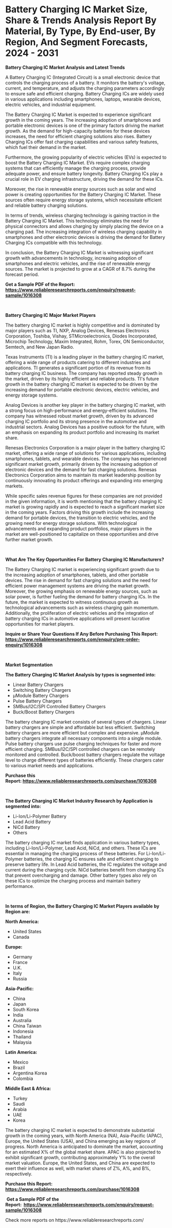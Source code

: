 <p><h1>Battery Charging IC Market Size, Share & Trends Analysis Report By Material, By Type, By End-user, By Region, And Segment Forecasts, 2024 - 2031</h1></p><p><strong>Battery Charging IC Market Analysis and Latest Trends</strong></p>
<p><p>A Battery Charging IC (Integrated Circuit) is a small electronic device that controls the charging process of a battery. It monitors the battery's voltage, current, and temperature, and adjusts the charging parameters accordingly to ensure safe and efficient charging. Battery Charging ICs are widely used in various applications including smartphones, laptops, wearable devices, electric vehicles, and industrial equipment.</p><p>The Battery Charging IC Market is expected to experience significant growth in the coming years. The increasing adoption of smartphones and portable electronic devices is one of the primary factors driving the market growth. As the demand for high-capacity batteries for these devices increases, the need for efficient charging solutions also rises. Battery Charging ICs offer fast charging capabilities and various safety features, which fuel their demand in the market.</p><p>Furthermore, the growing popularity of electric vehicles (EVs) is expected to boost the Battery Charging IC Market. EVs require complex charging systems that can efficiently manage the charging process, provide adequate power, and ensure battery longevity. Battery Charging ICs play a crucial role in EV charging infrastructure, driving the demand for these ICs.</p><p>Moreover, the rise in renewable energy sources such as solar and wind power is creating opportunities for the Battery Charging IC Market. These sources often require energy storage systems, which necessitate efficient and reliable battery charging solutions.</p><p>In terms of trends, wireless charging technology is gaining traction in the Battery Charging IC Market. This technology eliminates the need for physical connectors and allows charging by simply placing the device on a charging pad. The increasing integration of wireless charging capability in smartphones and other electronic devices is driving the demand for Battery Charging ICs compatible with this technology.</p><p>In conclusion, the Battery Charging IC Market is witnessing significant growth with advancements in technology, increasing adoption of smartphones and electric vehicles, and the rise of renewable energy sources. The market is projected to grow at a CAGR of 8.7% during the forecast period.</p></p>
<p><strong>Get a Sample PDF of the Report:&nbsp; <a href="https://www.reliableresearchreports.com/enquiry/request-sample/1016308">https://www.reliableresearchreports.com/enquiry/request-sample/1016308</a></strong></p>
<p>&nbsp;</p>
<p><strong>Battery Charging IC Major Market Players</strong></p>
<p><p>The battery charging IC market is highly competitive and is dominated by major players such as TI, NXP, Analog Devices, Renesas Electronics Corporation, Toshiba, Vishay, STMicroelectronics, Diodes Incorporated, Microchip Technology, Maxim Integrated, Rohm, Torex, ON Semiconductor, Semtech, and New Japan Radio.</p><p>Texas Instruments (TI) is a leading player in the battery charging IC market, offering a wide range of products catering to different industries and applications. TI generates a significant portion of its revenue from its battery charging IC business. The company has reported steady growth in the market, driven by its highly efficient and reliable products. TI's future growth in the battery charging IC market is expected to be driven by the increasing demand for portable electronic devices, electric vehicles, and energy storage systems.</p><p>Analog Devices is another key player in the battery charging IC market, with a strong focus on high-performance and energy-efficient solutions. The company has witnessed robust market growth, driven by its advanced charging IC portfolio and its strong presence in the automotive and industrial sectors. Analog Devices has a positive outlook for the future, with an emphasis on expanding its product portfolio and increasing its market share.</p><p>Renesas Electronics Corporation is a major player in the battery charging IC market, offering a wide range of solutions for various applications, including smartphones, tablets, and wearable devices. The company has experienced significant market growth, primarily driven by the increasing adoption of electronic devices and the demand for fast charging solutions. Renesas Electronics Corporation aims to maintain its market leadership position by continuously innovating its product offerings and expanding into emerging markets.</p><p>While specific sales revenue figures for these companies are not provided in the given information, it is worth mentioning that the battery charging IC market is growing rapidly and is expected to reach a significant market size in the coming years. Factors driving this growth include the increasing demand for portable devices, the transition to electric vehicles, and the growing need for energy storage solutions. With technological advancements and expanding product portfolios, major players in the market are well-positioned to capitalize on these opportunities and drive further market growth.</p></p>
<p>&nbsp;</p>
<p><strong>What Are The Key Opportunities For Battery Charging IC Manufacturers?</strong></p>
<p><p>The Battery Charging IC market is experiencing significant growth due to the increasing adoption of smartphones, tablets, and other portable devices. The rise in demand for fast charging solutions and the need for efficient power management systems are driving the market growth. Moreover, the growing emphasis on renewable energy sources, such as solar power, is further fueling the demand for battery charging ICs. In the future, the market is expected to witness continuous growth as technological advancements such as wireless charging gain momentum. Additionally, the proliferation of electric vehicles and the integration of battery charging ICs in automotive applications will present lucrative opportunities for market players.</p></p>
<p><strong>Inquire or Share Your Questions If Any Before Purchasing This Report: <a href="https://www.reliableresearchreports.com/enquiry/pre-order-enquiry/1016308">https://www.reliableresearchreports.com/enquiry/pre-order-enquiry/1016308</a></strong></p>
<p>&nbsp;</p>
<p><strong>Market Segmentation</strong></p>
<p><strong>The Battery Charging IC Market Analysis by types is segmented into:</strong></p>
<p><ul><li>Linear Battery Chargers</li><li>Switching Battery Chargers</li><li>μModule Battery Chargers</li><li>Pulse Battery Chargers</li><li>SMBus/I2C/SPI Controlled Battery Chargers</li><li>Buck/Boost Battery Chargers</li></ul></p>
<p><p>The battery charging IC market consists of several types of chargers. Linear battery chargers are simple and affordable but less efficient. Switching battery chargers are more efficient but complex and expensive. μModule battery chargers integrate all necessary components into a single module. Pulse battery chargers use pulse charging techniques for faster and more efficient charging. SMBus/I2C/SPI controlled chargers can be remotely monitored and controlled. Buck/boost battery chargers regulate the voltage level to charge different types of batteries efficiently. These chargers cater to various market needs and applications.</p></p>
<p><strong>Purchase this Report:&nbsp;<a href="https://www.reliableresearchreports.com/purchase/1016308">https://www.reliableresearchreports.com/purchase/1016308</a></strong></p>
<p>&nbsp;</p>
<p><strong>The Battery Charging IC Market Industry Research by Application is segmented into:</strong></p>
<p><ul><li>Li-Ion/Li-Polymer Battery</li><li>Lead Acid Battery</li><li>NiCd Battery</li><li>Others</li></ul></p>
<p><p>The battery charging IC market finds application in various battery types, including Li-Ion/Li-Polymer, Lead Acid, NiCd, and others. These ICs are essential in managing the charging process of these batteries. For Li-Ion/Li-Polymer batteries, the charging IC ensures safe and efficient charging to preserve battery life. In Lead Acid batteries, the IC regulates the voltage and current during the charging cycle. NiCd batteries benefit from charging ICs that prevent overcharging and damage. Other battery types also rely on these ICs to optimize the charging process and maintain battery performance.</p></p>
<p>&nbsp;</p>
<p><strong>In terms of Region, the Battery Charging IC Market Players available by Region are:</strong></p>
<p>
    <p> <strong> North America: </strong>
        <ul>
            <li>United States</li>
            <li>Canada</li>
        </ul>
        </p> 
    <p> <strong> Europe: </strong>
        <ul>
            <li>Germany</li>
            <li>France</li>
            <li>U.K.</li>
            <li>Italy</li>
            <li>Russia</li>
        </ul>
        </p> 
    <p> <strong> Asia-Pacific: </strong>
        <ul>
            <li>China</li>
            <li>Japan</li>
            <li>South Korea</li>
            <li>India</li>
            <li>Australia</li>
            <li>China Taiwan</li>
            <li>Indonesia</li>
            <li>Thailand</li>
            <li>Malaysia</li>
        </ul>
        </p> 
    <p> <strong> Latin America: </strong>
        <ul>
            <li>Mexico</li>
            <li>Brazil</li>
            <li>Argentina Korea</li>
            <li>Colombia</li>
        </ul>
        </p> 
    <p> <strong> Middle East & Africa: </strong>
        <ul>
            <li>Turkey</li>
            <li>Saudi</li>
            <li>Arabia</li>
            <li>UAE</li>
            <li>Korea</li>
        </ul>
    </p>
    </p>
<p><p>The battery charging IC market is expected to demonstrate substantial growth in the coming years, with North America (NA), Asia-Pacific (APAC), Europe, the United States (USA), and China emerging as key regions of progress. North America is anticipated to dominate the market, accounting for an estimated X% of the global market share. APAC is also projected to exhibit significant growth, contributing approximately Y% to the overall market valuation. Europe, the United States, and China are expected to exert their influence as well, with market shares of Z%, A%, and B%, respectively.</p></p>
<p><strong>Purchase this Report: <a href="https://www.reliableresearchreports.com/purchase/1016308">https://www.reliableresearchreports.com/purchase/1016308</a></strong></p>
<p>&nbsp;<strong>Get a Sample PDF of the Report:&nbsp;&nbsp;<a href="https://www.reliableresearchreports.com/enquiry/request-sample/1016308">https://www.reliableresearchreports.com/enquiry/request-sample/1016308</a></strong></p>
<p><strong></strong></p>
<p>Check more reports on https://www.reliableresearchreports.com/</p>
